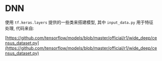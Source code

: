 # DNN

使用 `tf.keras.layers` 提供的一些类来搭建模型, 其中 `input_data.py` 用于特征处理, 代码来自: 

[https://github.com/tensorflow/models/blob/master/official/r1/wide_deep/census_dataset.py](https://github.com/tensorflow/models/blob/master/official/r1/wide_deep/census_dataset.py)
